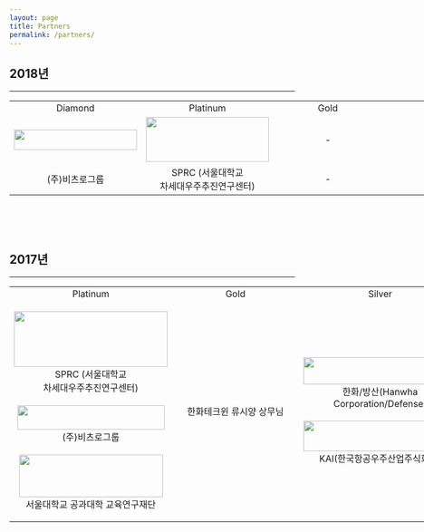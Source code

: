 ```yaml
---
layout: page
title: Partners
permalink: /partners/
---
```


<h2>2018년</h2> 

* * *

<table style="width:1085px"><tr>
<td width="217" align="center">Diamond<br/></td>
<td width="217" align="center">Platinum<br/></td>
<td width="217" align="center">Gold<br/></td>
<td width="217" align="center">Silver<br/></td>
<td width="217" align="center">Bronze<br/></td>
  
</tr><tr>
  
<td width="217" align="center">
<img src="https://github.com/hsb6350/hanaro.github.io/blob/master/assets/logo/VITZRO01.png?raw=true" width="217" height="36" /></td>
<td width="217" align="center">
<img src="https://github.com/hsb6350/hanaro.github.io/blob/master/assets/logo/sprc_logo.PNG?raw=true" width="217" height="79" /></td>
<td width="217" align="center">-</td>
<td width="217" align="center">-</td>
<td width="217" align="center">
<img src="https://github.com/hsb6350/hanaro.github.io/blob/master/assets/logo/APSI.jpg?raw=true" width="217" height="55" /></td>

</tr><tr>
  
<td width="217" align="center">(주)비츠로그룹</td>
<td width="217" align="center">SPRC (서울대학교 <br/> 차세대우주추진연구센터)</td>
<td width="217" align="center">-</td>
<td width="217" align="center">-</td>
<td width="217" align="center">AP위성주식회사<br/>(Asia Pacific Satellite Inc.)</td>

</tr></table>

<br/>
<br/>
<br/>

<h2>2017년</h2> 

* * *

<table style="width:1085px"><tr>
<td width="271" align="center">Platinum<br/></td>
<td width="271" align="center">Gold<br/></td>
<td width="271" align="center">Silver<br/></td>
<td width="271" align="center">Bronze<br/></td>
  
</tr><tr>
  
<td width="217" align="center">
<img src="https://github.com/hsb6350/hanaro.github.io/blob/master/assets/logo/sprc_logo.PNG?raw=true" width="271" height="98" /><br/>
SPRC (서울대학교 <br/> 차세대우주추진연구센터)<br/><br/>
<img src="https://github.com/hsb6350/hanaro.github.io/blob/master/assets/logo/VITZRO01.png?raw=true" width="260" height="43" /><br/>
(주)비츠로그룹<br/><br/>
<img src="https://github.com/hsb6350/hanaro.github.io/blob/master/assets/logo/SNUENG.PNG?raw=true" width="254" height="75" /><br/>
서울대학교 공과대학 교육연구재단</td>
<td width="217" align="center">한화테크윈 류시양 상무님</td>
<td width="217" align="center">
<img src="https://github.com/hsb6350/hanaro.github.io/blob/master/assets/logo/Hanwha Corp.Defense.jpg?raw=true" width="271" height="48" /><br/>한화/방산(Hanwha Corporation/Defense)<br/><br/>
<img src="https://github.com/hsb6350/hanaro.github.io/blob/master/assets/logo/KAI.PNG?raw=true" width="271" height="54" /><br/>
KAI(한국항공우주산업주식회사)</td>
<td width="217" align="center">
<img src="https://github.com/hsb6350/hanaro.github.io/blob/master/assets/logo/hyundairotem.jpg?raw=true" width="233" height="79" /><br/>
현대로템<br/><br/>
<img src="https://github.com/hsb6350/hanaro.github.io/blob/master/assets/logo/APSI.jpg?raw=true" width="271" height="69" /><br/>
AP위성주식회사(Asia Pacific Satellite Inc.)<br/><br/>
<img src="https://github.com/hsb6350/hanaro.github.io/blob/master/assets/logo/LotteTour.jpg?raw=true" width="194" height="102" /><br/>
롯데관광 서울대학교점
</td>

</tr></table><br/>
